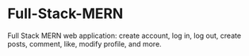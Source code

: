 # Full-Stack-MERN
Full Stack MERN web application: create account, log in, log out, create posts, comment, like, modify profile, and more.
